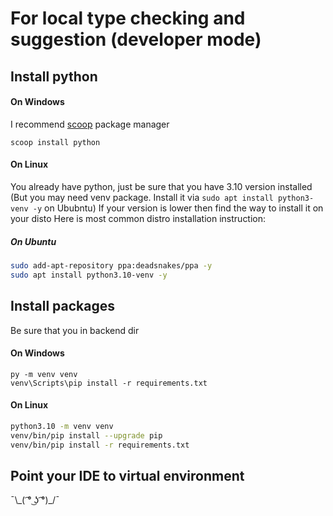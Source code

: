 # For local type checking and suggestion (developer mode)
## Install python
#### On Windows
I recommend [scoop](scoop.sh) package manager
```pwsh
scoop install python
```
#### On Linux
You already have python, just be sure that you have 3.10 version installed (But you may need venv package. Install it via `sudo apt install python3-venv -y` on Ububntu)
If your version is lower then find the way to install it on your disto
Here is most common distro installation instruction:
##### On Ubuntu
```bash
sudo add-apt-repository ppa:deadsnakes/ppa -y
sudo apt install python3.10-venv -y
```
## Install packages
Be sure that you in backend dir
#### On Windows
```pwsh
py -m venv venv
venv\Scripts\pip install -r requirements.txt
```
#### On Linux
```bash
python3.10 -m venv venv
venv/bin/pip install --upgrade pip
venv/bin/pip install -r requirements.txt
```
## Point your IDE to virtual environment
¯\\\_( ͡° ͜ʖ ͡°)_/¯